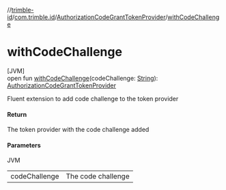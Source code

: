 //[trimble-id](../../../index.md)/[com.trimble.id](../index.md)/[AuthorizationCodeGrantTokenProvider](index.md)/[withCodeChallenge](with-code-challenge.md)

# withCodeChallenge

[JVM]\
open fun [withCodeChallenge](with-code-challenge.md)(codeChallenge: [String](https://docs.oracle.com/javase/8/docs/api/java/lang/String.html)): [AuthorizationCodeGrantTokenProvider](index.md)

Fluent extension to add code challenge to the token provider

#### Return

The token provider with the code challenge added

#### Parameters

JVM

| | |
|---|---|
| codeChallenge | The code challenge |
